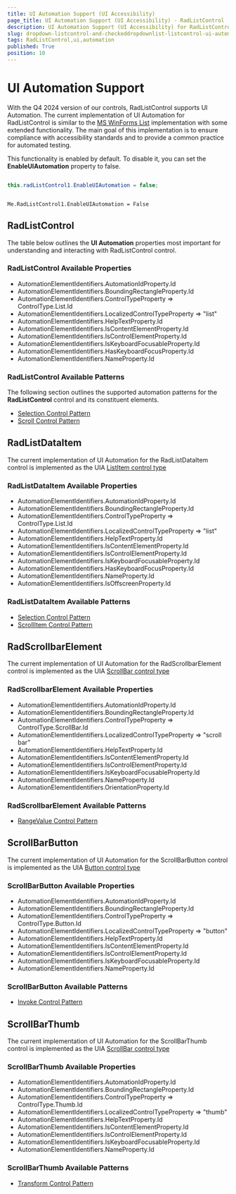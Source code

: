 ```yaml
---
title: UI Automation Support (UI Accessibility)
page_title: UI Automation Support (UI Accessibility) - RadListControl
description: UI Automation Support (UI Accessibility) for RadListControl.   
slug: dropdown-listcontrol-and-checkeddropdownlist-listcontrol-ui-automation
tags: RadListControl,ui,automation
published: True
position: 10
---
```


# UI Automation Support

With the Q4 2024 version of our controls, RadListControl supports UI Automation. The current implementation of UI Automation for RadListControl is similar to the [MS WinForms List](https://learn.microsoft.com/en-us/windows/win32/winauto/uiauto-supportlistcontroltype) implementation with some extended functionality. The main goal of this implementation is to ensure compliance with accessibility standards and to provide a common practice for automated testing. 

This functionality is enabled by default. To disable it, you can set the __EnableUIAutomation__ property to false.

````C#

this.radListControl1.EnableUIAutomation = false;

````
````VB.NET

Me.RadListControl1.EnableUIAutomation = False

````

## RadListControl

The table below outlines the __UI Automation__ properties most important for understanding and interacting with RadListControl control.

### RadListControl Available Properties

* AutomationElementIdentifiers.AutomationIdProperty.Id 
* AutomationElementIdentifiers.BoundingRectangleProperty.Id 
* AutomationElementIdentifiers.ControlTypeProperty => ControlType.List.Id
* AutomationElementIdentifiers.LocalizedControlTypeProperty => "list"
* AutomationElementIdentifiers.HelpTextProperty.Id 
* AutomationElementIdentifiers.IsContentElementProperty.Id 
* AutomationElementIdentifiers.IsControlElementProperty.Id 
* AutomationElementIdentifiers.IsKeyboardFocusableProperty.Id 
* AutomationElementIdentifiers.HasKeyboardFocusProperty.Id 
* AutomationElementIdentifiers.NameProperty.Id 

### RadListControl Available Patterns

The following section outlines the supported automation patterns for the __RadListControl__ control and its constituent elements.

* [Selection Control Pattern](https://learn.microsoft.com/en-us/windows/win32/winauto/uiauto-implementingselection)
* [Scroll Control Pattern](https://learn.microsoft.com/en-us/windows/win32/winauto/uiauto-implementingscroll)

## RadListDataItem

The current implementation of UI Automation for the RadListDataItem control is implemented as the UIA [ListItem control type](https://learn.microsoft.com/en-us/windows/win32/winauto/uiauto-supportlistitemcontroltype)

### RadListDataItem Available Properties

* AutomationElementIdentifiers.AutomationIdProperty.Id 
* AutomationElementIdentifiers.BoundingRectangleProperty.Id 
* AutomationElementIdentifiers.ControlTypeProperty => ControlType.List.Id
* AutomationElementIdentifiers.LocalizedControlTypeProperty => "list"
* AutomationElementIdentifiers.HelpTextProperty.Id 
* AutomationElementIdentifiers.IsContentElementProperty.Id 
* AutomationElementIdentifiers.IsControlElementProperty.Id 
* AutomationElementIdentifiers.IsKeyboardFocusableProperty.Id 
* AutomationElementIdentifiers.HasKeyboardFocusProperty.Id 
* AutomationElementIdentifiers.NameProperty.Id 
* AutomationElementIdentifiers.IsOffscreenProperty.Id 

### RadListDataItem Available Patterns

* [Selection Control Pattern](https://learn.microsoft.com/en-us/windows/win32/winauto/uiauto-implementingselection)
* [ScrollItem Control Pattern](https://learn.microsoft.com/en-us/windows/win32/winauto/uiauto-implementingscrollitem)

## RadScrollbarElement

The current implementation of UI Automation for the RadScrollbarElement control is implemented as the UIA [ScrollBar control type](https://learn.microsoft.com/en-us/windows/win32/winauto/uiauto-supportscrollbarcontroltype)

### RadScrollbarElement Available Properties

* AutomationElementIdentifiers.AutomationIdProperty.Id 
* AutomationElementIdentifiers.BoundingRectangleProperty.Id 
* AutomationElementIdentifiers.ControlTypeProperty => ControlType.ScrollBar.Id
* AutomationElementIdentifiers.LocalizedControlTypeProperty => "scroll bar"
* AutomationElementIdentifiers.HelpTextProperty.Id 
* AutomationElementIdentifiers.IsContentElementProperty.Id 
* AutomationElementIdentifiers.IsControlElementProperty.Id 
* AutomationElementIdentifiers.IsKeyboardFocusableProperty.Id 
* AutomationElementIdentifiers.NameProperty.Id 
* AutomationElementIdentifiers.OrientationProperty.Id 

### RadScrollbarElement Available Patterns

* [RangeValue Control Pattern](https://learn.microsoft.com/en-us/windows/win32/winauto/uiauto-implementingrangevalue)

## ScrollBarButton

The current implementation of UI Automation for the ScrollBarButton control is implemented as the UIA [Button control type](https://learn.microsoft.com/en-us/windows/win32/winauto/uiauto-supportbuttoncontroltype)

### ScrollBarButton Available Properties

* AutomationElementIdentifiers.AutomationIdProperty.Id 
* AutomationElementIdentifiers.BoundingRectangleProperty.Id 
* AutomationElementIdentifiers.ControlTypeProperty => ControlType.Button.Id
* AutomationElementIdentifiers.LocalizedControlTypeProperty => "button"
* AutomationElementIdentifiers.HelpTextProperty.Id 
* AutomationElementIdentifiers.IsContentElementProperty.Id 
* AutomationElementIdentifiers.IsControlElementProperty.Id 
* AutomationElementIdentifiers.IsKeyboardFocusableProperty.Id 
* AutomationElementIdentifiers.NameProperty.Id 

### ScrollBarButton Available Patterns

* [Invoke Control Pattern](https://learn.microsoft.com/en-us/windows/win32/winauto/uiauto-implementinginvoke)

## ScrollBarThumb

The current implementation of UI Automation for the ScrollBarThumb control is implemented as the UIA [ScrollBar control type](https://learn.microsoft.com/en-us/windows/win32/winauto/uiauto-supportscrollbarcontroltype)

### ScrollBarThumb Available Properties

* AutomationElementIdentifiers.AutomationIdProperty.Id 
* AutomationElementIdentifiers.BoundingRectangleProperty.Id 
* AutomationElementIdentifiers.ControlTypeProperty => ControlType.Thumb.Id
* AutomationElementIdentifiers.LocalizedControlTypeProperty => "thumb"
* AutomationElementIdentifiers.HelpTextProperty.Id 
* AutomationElementIdentifiers.IsContentElementProperty.Id 
* AutomationElementIdentifiers.IsControlElementProperty.Id 
* AutomationElementIdentifiers.IsKeyboardFocusableProperty.Id 
* AutomationElementIdentifiers.NameProperty.Id 

### ScrollBarThumb Available Patterns

* [Transform Control Pattern](https://learn.microsoft.com/en-us/windows/win32/winauto/uiauto-implementingtransform)

